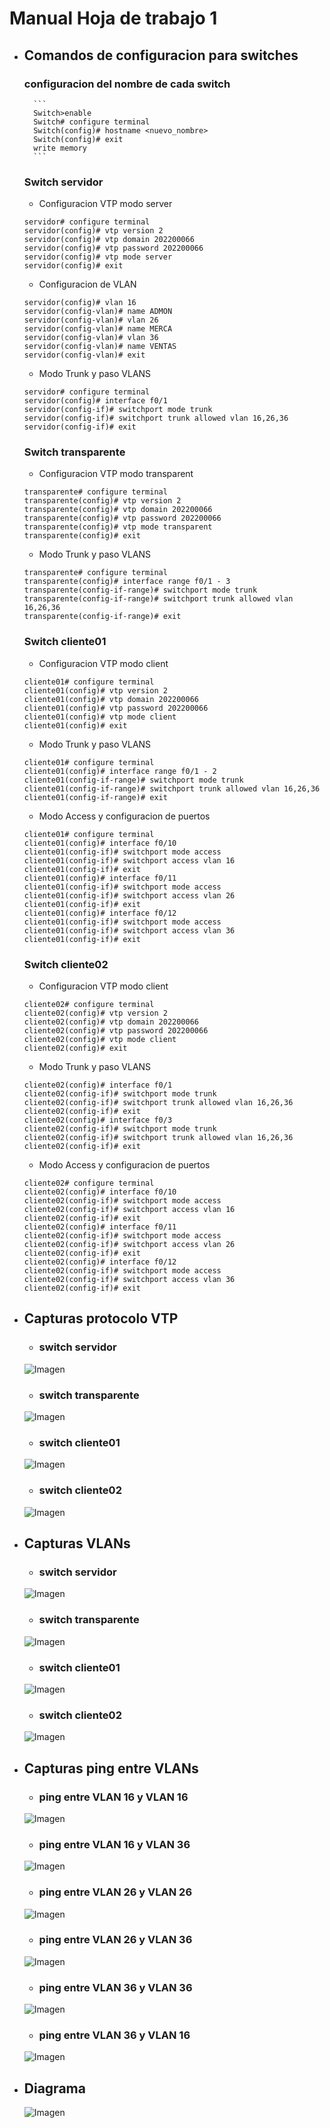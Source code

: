 # Manual Hoja de trabajo 1

- ## Comandos de configuracion para switches
    ### configuracion del nombre de cada switch
        ```
        Switch>enable
        Switch# configure terminal
        Switch(config)# hostname <nuevo_nombre>
        Switch(config)# exit
        write memory
        ```
    ### Switch servidor
    - Configuracion VTP modo server
    ```
    servidor# configure terminal
    servidor(config)# vtp version 2
    servidor(config)# vtp domain 202200066
    servidor(config)# vtp password 202200066
    servidor(config)# vtp mode server
    servidor(config)# exit
    ```
    - Configuracion de VLAN 
    ```
    servidor(config)# vlan 16 
    servidor(config-vlan)# name ADMON
    servidor(config-vlan)# vlan 26
    servidor(config-vlan)# name MERCA
    servidor(config-vlan)# vlan 36
    servidor(config-vlan)# name VENTAS
    servidor(config-vlan)# exit
    ```
    - Modo Trunk y paso VLANS
    ```
    servidor# configure terminal
    servidor(config)# interface f0/1
    servidor(config-if)# switchport mode trunk
    servidor(config-if)# switchport trunk allowed vlan 16,26,36
    servidor(config-if)# exit
    ```
    ### Switch transparente
    - Configuracion VTP modo transparent
    ```
    transparente# configure terminal
    transparente(config)# vtp version 2
    transparente(config)# vtp domain 202200066
    transparente(config)# vtp password 202200066
    transparente(config)# vtp mode transparent
    transparente(config)# exit
    ```
    - Modo Trunk y paso VLANS
    ```
    transparente# configure terminal
    transparente(config)# interface range f0/1 - 3
    transparente(config-if-range)# switchport mode trunk
    transparente(config-if-range)# switchport trunk allowed vlan 16,26,36
    transparente(config-if-range)# exit
    ```
    ### Switch cliente01
    - Configuracion VTP modo client
    ```
    cliente01# configure terminal
    cliente01(config)# vtp version 2
    cliente01(config)# vtp domain 202200066
    cliente01(config)# vtp password 202200066
    cliente01(config)# vtp mode client
    cliente01(config)# exit
    ```
    - Modo Trunk y paso VLANS
    ```
    cliente01# configure terminal
    cliente01(config)# interface range f0/1 - 2
    cliente01(config-if-range)# switchport mode trunk
    cliente01(config-if-range)# switchport trunk allowed vlan 16,26,36
    cliente01(config-if-range)# exit
    ```
    - Modo Access y configuracion de puertos
    ```
    cliente01# configure terminal
    cliente01(config)# interface f0/10
    cliente01(config-if)# switchport mode access
    cliente01(config-if)# switchport access vlan 16
    cliente01(config-if)# exit
    cliente01(config)# interface f0/11
    cliente01(config-if)# switchport mode access
    cliente01(config-if)# switchport access vlan 26
    cliente01(config-if)# exit
    cliente01(config)# interface f0/12
    cliente01(config-if)# switchport mode access
    cliente01(config-if)# switchport access vlan 36
    cliente01(config-if)# exit
    ```

    ### Switch cliente02
    - Configuracion VTP modo client
    ```
    cliente02# configure terminal
    cliente02(config)# vtp version 2
    cliente02(config)# vtp domain 202200066
    cliente02(config)# vtp password 202200066
    cliente02(config)# vtp mode client
    cliente02(config)# exit
    ```
    - Modo Trunk y paso VLANS
    ```
    cliente02(config)# interface f0/1
    cliente02(config-if)# switchport mode trunk
    cliente02(config-if)# switchport trunk allowed vlan 16,26,36
    cliente02(config-if)# exit
    cliente02(config)# interface f0/3
    cliente02(config-if)# switchport mode trunk
    cliente02(config-if)# switchport trunk allowed vlan 16,26,36
    cliente02(config-if)# exit
    ```
    - Modo Access y configuracion de puertos
    ```
    cliente02# configure terminal
    cliente02(config)# interface f0/10
    cliente02(config-if)# switchport mode access
    cliente02(config-if)# switchport access vlan 16
    cliente02(config-if)# exit
    cliente02(config)# interface f0/11
    cliente02(config-if)# switchport mode access
    cliente02(config-if)# switchport access vlan 26
    cliente02(config-if)# exit
    cliente02(config)# interface f0/12
    cliente02(config-if)# switchport mode access
    cliente02(config-if)# switchport access vlan 36
    cliente02(config-if)# exit
    ```

- ## Capturas protocolo VTP
    - ### switch servidor
    ![Imagen](Imagenes/img1.png)
    - ### switch transparente
    ![Imagen](Imagenes/img2.png)
    - ### switch cliente01
    ![Imagen](Imagenes/img3.png)
    - ### switch cliente02
    ![Imagen](Imagenes/img4.png)

- ## Capturas VLANs
    - ### switch servidor
    ![Imagen](Imagenes/img5.png)
    - ### switch transparente
    ![Imagen](Imagenes/img6.png)
    - ### switch cliente01
    ![Imagen](Imagenes/img7.png)
    - ### switch cliente02
    ![Imagen](Imagenes/img8.png)

- ## Capturas ping entre VLANs
    - ### ping entre VLAN 16 y VLAN 16
     ![Imagen](Imagenes/img9.png)
    - ### ping entre VLAN 16 y VLAN 36
     ![Imagen](Imagenes/img10.png)
    
    - ### ping entre VLAN 26 y VLAN 26
     ![Imagen](Imagenes/img11.png)
    - ### ping entre VLAN 26 y VLAN 36
     ![Imagen](Imagenes/img12.png)
    
    - ### ping entre VLAN 36 y VLAN 36
     ![Imagen](Imagenes/img13.png)
    - ### ping entre VLAN 36 y VLAN 16
     ![Imagen](Imagenes/img14.png)

- ## Diagrama
     ![Imagen](Imagenes/img15.png)